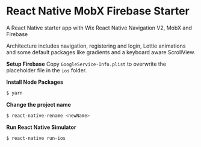 # React Native MobX Firebase Starter

A React Native starter app with Wix React Native Navigation V2, MobX and Firebase

Architecture includes navigation, registering and login, Lottie animations and some default packages like gradients and a keyboard aware ScrollView.

__Setup Firebase__
Copy `GoogleService-Info.plist` to overwrite the placeholder file in the `ios` folder.

__Install Node Packages__
```bash
$ yarn
```

__Change the project name__
```bash
$ react-native-rename <newName>
```
__Run React Native Simulator__
```bash
$ react-native run-ios
```
